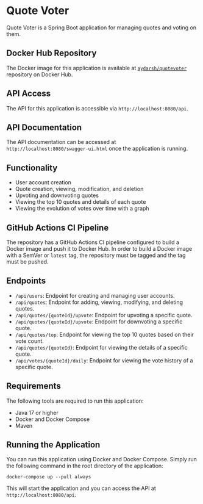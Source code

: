 # Quote Voter
Quote Voter is a Spring Boot application for managing quotes and voting on them.

## Docker Hub Repository
The Docker image for this application is available at [`aydarsh/quotevoter`](https://hub.docker.com/r/aydarsh/quotevoter) repository on Docker Hub.

## API Access
The API for this application is accessible via `http://localhost:8080/api`.

## API Documentation
The API documentation can be accessed at `http://localhost:8080/swagger-ui.html` once the application is running.

## Functionality
- User account creation
- Quote creation, viewing, modification, and deletion
- Upvoting and downvoting quotes
- Viewing the top 10 quotes and details of each quote
- Viewing the evolution of votes over time with a graph

## GitHub Actions CI Pipeline
The repository has a GitHub Actions CI pipeline configured to build a Docker image and push it to Docker Hub. In order to build a Docker image with a SemVer or `latest` tag, the repository must be tagged and the tag must be pushed.

## Endpoints
- `/api/users`: Endpoint for creating and managing user accounts.
- `/api/quotes`: Endpoint for adding, viewing, modifying, and deleting quotes.
- `/api/quotes/{quoteId}/upvote`: Endpoint for upvoting a specific quote.
- `/api/quotes/{quoteId}/upvote`: Endpoint for downvoting a specific quote.
- `/api/quotes/top`: Endpoint for viewing the top 10 quotes based on their vote count.
- `/api/quotes/{quoteId}`: Endpoint for viewing the details of a specific quote.
- `/api/votes/{quoteId}/daily`: Endpoint for viewing the vote history of a specific quote.

## Requirements
The following tools are required to run this application:
- Java 17 or higher
- Docker and Docker Compose
- Maven

## Running the Application
You can run this application using Docker and Docker Compose. Simply run the following command in the root directory of the application:
```
docker-compose up --pull always
```
This will start the application and you can access the API at `http://localhost:8080/api`.
